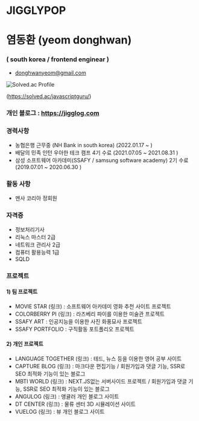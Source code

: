 # JIGGLYPOP
# 염동환 (yeom donghwan)
### ( south korea / frontend enginear )

* donghwanyeom@gmail.com

![Solved.ac Profile](http://mazassumnida.wtf/api/v2/generate_badge?boj=javascriptguru)

(https://solved.ac/javascriptguru/)

### 개인 블로그 : https://jigglog.com


### 경력사항

* 농협은행 근무중 (NH Bank in south korea) (2022.01.17 ~ )
* 배달의 민족 인턴 우아한 테크 캠프 4기 수료 (2021.07.05 ~ 2021.08.31 )
* 삼성 소프트웨어 아카데미(SSAFY / samsung software academy) 2기 수료 (2019.07.01 ~ 2020.06.30 )

### 활동 사항
* 멘사 코리아 정회원 

### 자격증
* 정보처리기사
* 리눅스 마스터 2급
* 네트워크 관리사 2급
* 컴퓨터 활용능력 1급
* SQLD

### 프로젝트
#### 1) 팀 프로젝트
* MOVIE STAR (링크) : 소프트웨어 아카데미 영화 추천 사이트 프로젝트
* COLORBERRY PI (링크) : 라즈베리 파이를 이용한 미술관 프로젝트
* SSAFY ART : 인공지능을 이용한 사진 화풍묘사 프로젝트
* SSAFY PORTFOLIO : 구직활동 포트폴리오 프로젝트


#### 2) 개인 프로젝트
* LANGUAGE TOGETHER (링크) : 테드, 뉴스 등을 이용한 영어 공부 사이트
* CAPTURE BLOG (링크) : 마크다운 편집기능 / 회원가입과 댓글 기능, SSR로 SEO 최적화 기능이 있는 블로그
* MBTI WORLD (링크) : NEXT.JS없는 서버사이드 프로젝트 / 회원가입과 댓글 기능, SSR로 SEO 최적화 기능이 있는 블로그
* ANGULOG (링크) : 앵귤러 개인 블로그 사이트
* DT CENTER (링크) : 물류 센터 3D 시뮬레이션 사이트
* VUELOG (링크) : 뷰 개인 블로그 사이트

